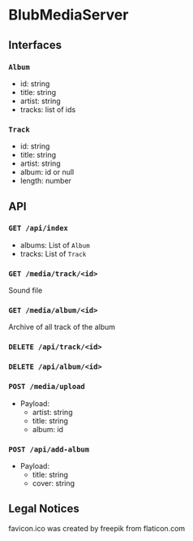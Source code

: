 # BlubMediaServer

## Interfaces

### `Album`

- id: string
- title: string
- artist: string
- tracks: list of ids

### `Track`

- id: string
- title: string
- artist: string
- album: id or null
- length: number

## API

### `GET /api/index`

- albums: List of `Album`
- tracks: List of `Track`

### `GET /media/track/<id>`

Sound file

### `GET /media/album/<id>`

Archive of all track of the album

### `DELETE /api/track/<id>`

### `DELETE /api/album/<id>`

### `POST /media/upload`

- Payload:
    - artist: string
    - title: string
    - album: id

### `POST /api/add-album`

- Payload:
    - title: string
    - cover: string

## Legal Notices

favicon.ico was created by freepik from flaticon.com